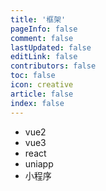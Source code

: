 ```yaml
---
title: '框架'
pageInfo: false
comment: false
lastUpdated: false
editLink: false
contributors: false
toc: false
icon: creative
article: false
index: false
---
```


- vue2
- vue3
- react
- uniapp
- 小程序